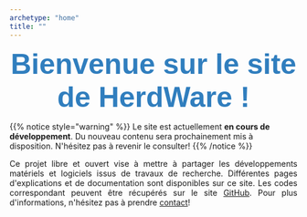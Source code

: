 ```yaml
---
archetype: "home"
title: ""
---
```



<div style ="font-size: 50px; text-align: center; font-family: 'Conthrax', sans-serif; font-weight: bold; color: #307ebe;">
  Bienvenue sur le site de HerdWare !
</div>

{{% notice style="warning" %}}
Le site est actuellement **en cours de développement**.
Du nouveau contenu sera prochainement mis à disposition.
N'hésitez pas à revenir le consulter!
{{% /notice %}}

<div style ="text-align: justify;">
  Ce projet libre et ouvert vise à mettre à partager les développements matériels et logiciels issus de travaux de recherche.
  Différentes pages d'explications et de documentation sont disponibles sur ce site.
  Les codes correspondant peuvent être récupérés sur le site <a href="https://github.com/herd-ware">GitHub</a>.
  Pour plus d'informations, n'hésitez pas à prendre <a href="/more/about/">contact</a>!
</div>

